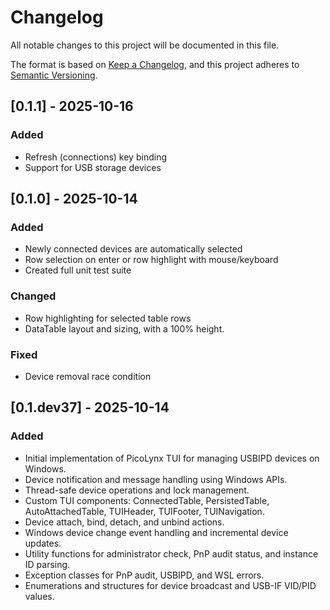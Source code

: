 # Changelog

All notable changes to this project will be documented in this file.

The format is based on [Keep a Changelog](https://keepachangelog.com/en/1.1.0/),
and this project adheres to [Semantic Versioning](https://semver.org/spec/v2.0.0.html).

## [0.1.1] - 2025-10-16

### Added

- Refresh (connections) key binding
- Support for USB storage devices

## [0.1.0] - 2025-10-14

### Added

- Newly connected devices are automatically selected
- Row selection on enter or row highlight with mouse/keyboard
- Created full unit test suite

### Changed

- Row highlighting for selected table rows
- DataTable layout and sizing, with a 100% height.

### Fixed

- Device removal race condition

## [0.1.dev37] - 2025-10-14

### Added

- Initial implementation of PicoLynx TUI for managing USBIPD devices on Windows.
- Device notification and message handling using Windows APIs.
- Thread-safe device operations and lock management.
- Custom TUI components: ConnectedTable, PersistedTable, AutoAttachedTable, TUIHeader, TUIFooter, TUINavigation.
- Device attach, bind, detach, and unbind actions.
- Windows device change event handling and incremental device updates.
- Utility functions for administrator check, PnP audit status, and instance ID parsing.
- Exception classes for PnP audit, USBIPD, and WSL errors.
- Enumerations and structures for device broadcast and USB-IF VID/PID values.
